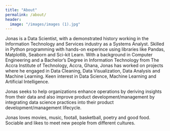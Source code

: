 ```yaml
---
title: "About"
permalink: /about/
header:
  image: "/images/images (1).jpg"
---
```


Jonas is a Data Scientist, with a demonstrated history working in the Information Technology and Services industry as a Systems Analyst. Skilled in Python programming with hands-on experince using libraries like Pandas, Matplotlib, Seaborn and Sci-kit Learn. With a background in Computer Engineering and a Bachelor’s Degree in Information Technology from The Accra Institute of Technology, Accra, Ghana, Jonas has worked on projects where he engaged in Data Cleaning, Data Visualization, Data Analysis and Machine Learning. Keen interest in Data Science, Machine Learning and Artificial Intelligence.

Jonas seeks to help organizations enhance operations by deriving insights from their data and also improve product development/management by integrating data science practices into their product development/management lifecycle.

Jonas loves movies, music, footall, basketball, poetry and good food. Sociable and likes to meet new people from different cultures.
